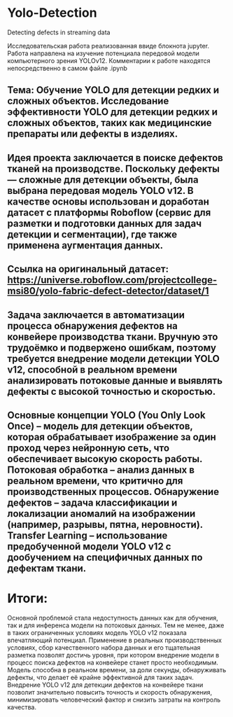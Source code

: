# Yolo-Detection
Detecting defects in streaming data

Исследовательская работа реализованная ввиде блокнота jupyter. Работа направлена на изучение потенциала передовой модели компьютерного зрения YOLOv12.
Комментарии к работе находятся непосредственно в самом файле .ipynb

**Тема:** Обучение YOLO для детекции редких и сложных объектов. Исследование эффективности YOLO для детекции редких и сложных объектов, таких как медицинские препараты или дефекты в изделиях.
---
Идея проекта заключается в поиске дефектов тканей на производстве. Поскольку дефекты — сложные для детекции объекты, была выбрана передовая модель YOLO v12. В качестве основы использован и доработан датасет с платформы Roboflow (сервис для разметки и подготовки данных для задач детекции и сегментации), где также применена аугментация данных.
---
Ссылка на оригинальный датасет: https://universe.roboflow.com/projectcollege-msi80/yolo-fabric-defect-detector/dataset/1
---
Задача заключается в автоматизации процесса обнаружения дефектов на конвейере производства ткани. Вручную это трудоёмко и подвержено ошибкам, поэтому требуется внедрение модели детекции YOLO v12, способной в реальном времени анализировать потоковые данные и выявлять дефекты с высокой точностью и скоростью.
---
Основные концепции
YOLO (You Only Look Once) – модель для детекции объектов, которая обрабатывает изображение за один проход через нейронную сеть, что обеспечивает высокую скорость работы.
Потоковая обработка – анализ данных в реальном времени, что критично для производственных процессов.
Обнаружение дефектов – задача классификации и локализации аномалий на изображении (например, разрывы, пятна, неровности).
Transfer Learning – использование предобученной модели YOLO v12 с дообучением на специфичных данных по дефектам ткани.
---
# Итоги:
Основной проблемой стала недоступность данных как для обучения, так и для инференса модели на потоковых данных. Тем не менее, даже в таких ограниченных условиях модель YOLO v12 показала впечатляющий потенциал. Применение в реальных производственных условиях, сбор качественного набора данных и его тщательная разметка позволят достичь уровня, при котором внедрение модели в процесс поиска дефектов на конвейере станет просто необходимым. Модель способна в реальном времени, за доли секунды, обнаруживать дефекты, что делает её крайне эффективной для таких задач. Внедрение YOLO v12 для детекции дефектов на конвейере ткани позволит значительно повысить точность и скорость обнаружения, минимизировать человеческий фактор и снизить затраты на контроль качества.
